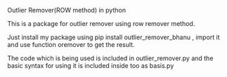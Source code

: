 
Outlier Remover(ROW method) in python


This is a package for outlier remover using row remover method.

Just install my package using pip install outlier_remover_bhanu , import it and use function oremover to get the result.

The code which is being used is included in outlier_remover.py and the basic syntax for using it is included inside too as basis.py
